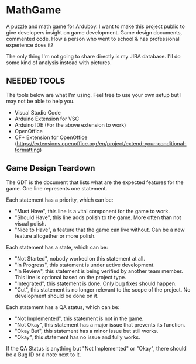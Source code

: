 # MathGame
A puzzle and math game for Arduboy.
I want to make this project public to give developers insight on game development.
Game design documents, commented code. How a person who went to school & has professional experience does it?

The only thing I'm not going to share directly is my JIRA database. I'll do some kind of analysis instead with pictures.

## NEEDED TOOLS
The tools below are what I'm using. Feel free to use your own setup but I may not be able to help you.

- Visual Studio Code
- Arduino Extension for VSC
- Arduino IDE (For the above extension to work)
- OpenOffice
- CF+ Extension for OpenOffice (https://extensions.openoffice.org/en/project/extend-your-conditional-formatting)

## Game Design Teardown
The GDT is the document that lists what are the expected features for the game. One line represents one statement.

Each statement has a priority, which can be:
- "Must Have", this line is a vital component for the game to work.
- "Should Have", this line adds polish to the game. More often than not visual polish.
- "Nice to Have", a feature that the game can live without. Can be a new feature altogether or more polish.

Each statement has a state, which can be:
- "Not Started", nobody worked on this statement at all.
- "In Progress", this statement is under active development.
- "In Review", this statement is being verified by another team member. This line is optional based on the project type.
- "Integrated", this statement is done. Only bug fixes should happen.
- "Cut", this statement is no longer relevant to the scope of the project. No development should be done on it.

Each statement has a QA status, which can be:
- "Not Implemented", this statement is not in the game.
- "Not Okay", this statement has a major issue that prevents its function.
- "Okay But", this statement has a minor issue but still works.
- "Okay", this statement has no issue and fully works.

If the QA Status is anything but "Not Implemented" or "Okay", there should be a Bug ID or a note next to it.

